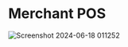 # Merchant POS

![Screenshot 2024-06-18 011252](https://github.com/Abdelmuttalib/merchant-pos/assets/54845047/31a93391-158b-4768-a7f5-8f69c3ee4ac9)
